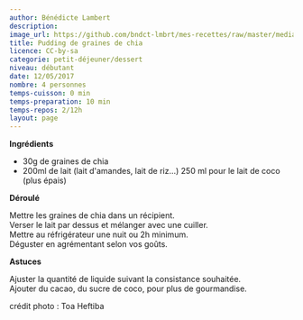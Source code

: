 ```yaml
---
author: Bénédicte Lambert
description: 
image_url: https://github.com/bndct-lmbrt/mes-recettes/raw/master/medias/pudding-chia.jpg
title: Pudding de graines de chia
licence: CC-by-sa
categorie: petit-déjeuner/dessert
niveau: débutant
date: 12/05/2017
nombre: 4 personnes
temps-cuisson: 0 min
temps-preparation: 10 min
temps-repos: 2/12h
layout: page
---
```


 **Ingrédients**  
 

* 30g de graines de chia
* 200ml de lait (lait d'amandes, lait de riz...)
250 ml pour le lait de coco (plus épais)


**Déroulé**

Mettre les graines de chia dans un récipient.  
Verser le lait par dessus et mélanger avec une cuiller.  
Mettre au réfrigérateur une nuit ou 2h minimum.  
Déguster en agrémentant selon vos goûts.  


**Astuces** 

Ajuster la quantité de liquide suivant la consistance souhaitée.  
Ajouter du cacao, du sucre de coco, pour plus de gourmandise.  


crédit photo : Toa Heftiba  